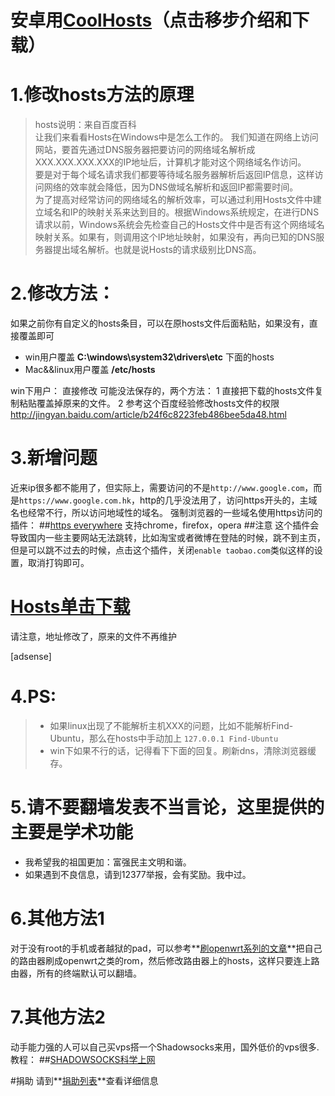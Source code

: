 # 安卓用[CoolHosts][2]（点击移步介绍和下载）
# 1.修改hosts方法的原理
>hosts说明：来自百度百科     
让我们来看看Hosts在Windows中是怎么工作的。
我们知道在网络上访问网站，要首先通过DNS服务器把要访问的网络域名解析成XXX.XXX.XXX.XXX的IP地址后，计算机才能对这个网络域名作访问。      
要是对于每个域名请求我们都要等待域名服务器解析后返回IP信息，这样访问网络的效率就会降低，因为DNS做域名解析和返回IP都需要时间。      
为了提高对经常访问的网络域名的解析效率，可以通过利用Hosts文件中建立域名和IP的映射关系来达到目的。根据Windows系统规定，在进行DNS请求以前，Windows系统会先检查自己的Hosts文件中是否有这个网络域名映射关系。如果有，则调用这个IP地址映射，如果没有，再向已知的DNS服务器提出域名解析。也就是说Hosts的请求级别比DNS高。

# 2.修改方法：
如果之前你有自定义的hosts条目，可以在原hosts文件后面粘贴，如果没有，直接覆盖即可

+ win用户覆盖   **C:\windows\system32\drivers\etc** 下面的hosts
+ Mac&&linux用户覆盖    **/etc/hosts**

win下用户：
直接修改 可能没法保存的，两个方法：
1 直接把下载的hosts文件复制粘贴覆盖掉原来的文件。
2 参考这个百度经验修改hosts文件的权限
http://jingyan.baidu.com/article/b24f6c8223feb486bee5da48.html
# 3.新增问题
近来ip很多都不能用了，但实际上，需要访问的不是`http://www.google.com`，而是`https://www.google.com.hk`，http的几乎没法用了，访问https开头的，主域名也经常不行，所以访问地域性的域名。
强制浏览器的一些域名使用https访问的插件：
##[https everywhere](https://www.eff.org/https-everywhere)
支持chrome，firefox，opera
##注意
这个插件会导致国内一些主要网站无法跳转，比如淘宝或者微博在登陆的时候，跳不到主页，但是可以跳不过去的时候，点击这个插件，关闭`enable taobao.com`类似这样的设置，取消打钩即可。

# [Hosts单击下载][0]
请注意，地址修改了，原来的文件不再维护

[adsense]
# 4.PS:
>* 如果linux出现了不能解析主机XXX的问题，比如不能解析Find-Ubuntu，那么在hosts中手动加上
```127.0.0.1 Find-Ubuntu```
>* win下如果不行的话，记得看下下面的回复。刷新dns，清除浏览器缓存。

# 5.请不要翻墙发表不当言论，这里提供的主要是学术功能
+ 我希望我的祖国更加：富强民主文明和谐。
+ 如果遇到不良信息，请到12377举报，会有奖励。我中过。

# 6.其他方法1
对于没有root的手机或者越狱的pad，可以参考**[刷openwrt系列的文章][6]**把自己的路由器刷成openwrt之类的rom，然后修改路由器上的hosts，这样只要连上路由器，所有的终端默认可以翻墙。
# 7.其他方法2
动手能力强的人可以自己买vps搭一个Shadowsocks来用，国外低价的vps很多.
教程：
##[SHADOWSOCKS科学上网][5]

#捐助
请到**[捐助列表][15]**查看详细信息

[0]: http://googlehosts-hostsfiles.stor.sinaapp.com/hosts "单击下载"
[1]: http://www.findspace.name/res/528 "戳我"
[2]: http://www.findspace.name/easycoding/503 "一键hosts（CoolHosts）-安卓应用"
[3]: http://www.findspace.name/res/956 "Shadowsocks"
[4]: http://bcs.duapp.com/findspace//blog/201505//cute.jpg
[5]: http://www.findspace.name/res/956 "shadowsocks"
[15]: http://www.findspace.name/donate
[16]: http://findspace.name/adds/google.php 
[7]: http://googleips-google.stor.sinaapp.com/hosts.ipv6
[6]: http://www.findspace.name/tag/openwrt